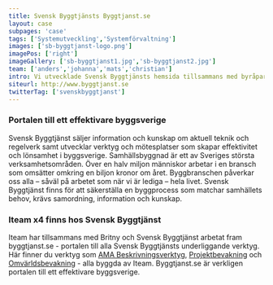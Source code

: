 ```yaml
---
title: Svensk Byggtjänsts Byggtjanst.se
layout: case
subpages: 'case'
tags: ['Systemutveckling','Systemförvaltning']
images: ['sb-byggtjanst-logo.png']
imagePos: ['right']
imageGallery: ['sb-byggtjanst1.jpg','sb-byggtjanst2.jpg']
team: ['anders','johanna','mats','christian']
intro: Vi utvecklade Svensk Byggtjänsts hemsida tillsammans med byråpartnern Britny.
siteurl: http://www.byggtjanst.se
twitterTag: ['svenskbyggtjanst']
---
```


### Portalen till ett effektivare byggsverige
Svensk Byggtjänst säljer information och kunskap om aktuell teknik och regelverk samt utvecklar verktyg och mötesplatser som skapar effektivitet och lönsamhet i byggsverige. Samhällsbyggnad är ett av Sveriges största verksamhetsområden. Över en halv miljon människor arbetar i en bransch som omsätter omkring en biljon kronor om året. Byggbranschen påverkar oss alla – såväl på arbetet som när vi är lediga – hela livet. Svensk Byggtjänst finns för att säkerställa en byggprocess som matchar samhällets behov, krävs samordning, information och kunskap.

### Iteam x4 finns hos Svensk Byggtjänst
Iteam har tillsammans med Britny och Svensk Byggtjänst arbetat fram byggtjanst.se - portalen till alla Svensk Byggtjänsts underliggande verktyg. Här finner du verktyg som [AMA Beskrivningsverktyg](amabv), [Projektbevakning](projektbevakning) och [Omvärldsbevakning](omvarldsbevakning) - alla byggda av Iteam. Byggtjanst.se är verkligen portalen till ett effektivare byggsverige.